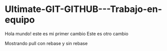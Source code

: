 # Ultimate-GIT-GITHUB---Trabajo-en-equipo
Hola mundo! este es mi primer cambio
Este es otro cambio

Mostrando pull con rebase y sin rebase
